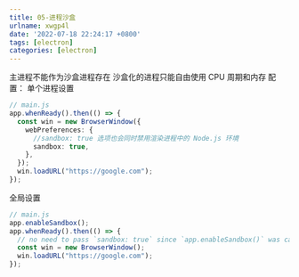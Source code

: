 ```yaml
---
title: 05-进程沙盒
urlname: xwgp4l
date: '2022-07-18 22:24:17 +0800'
tags: [electron]
categories: [electron]
---
```


主进程不能作为沙盒进程存在
沙盒化的进程只能自由使用 CPU 周期和内存
配置：
单个进程设置

```typescript
// main.js
app.whenReady().then(() => {
  const win = new BrowserWindow({
    webPreferences: {
      //sandbox: true 选项也会同时禁用渲染进程中的 Node.js 环境
      sandbox: true,
    },
  });
  win.loadURL("https://google.com");
});
```

全局设置

```typescript
// main.js
app.enableSandbox();
app.whenReady().then(() => {
  // no need to pass `sandbox: true` since `app.enableSandbox()` was called.
  const win = new BrowserWindow();
  win.loadURL("https://google.com");
});
```
